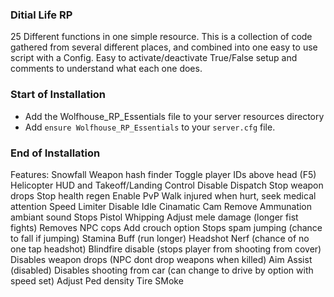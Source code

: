### Ditial Life RP ###
25 Different functions in one simple resource.
This is a collection of code gathered from several different places, and combined into one easy to use script with a Config.
Easy to activate/deactivate True/False setup and comments to understand what each one does.

### Start of Installation ###

- Add the Wolfhouse_RP_Essentials file to your server resources directory
- Add `ensure Wolfhouse_RP_Essentials` to your `server.cfg` file.

### End of Installation ###

Features:
Snowfall 
Weapon hash finder
Toggle player IDs above head (F5)
Helicopter HUD and Takeoff/Landing Control
Disable Dispatch
Stop weapon drops
Stop health regen
Enable PvP
Walk injured when hurt, seek medical attention
Speed Limiter
Disable Idle Cinamatic Cam
Remove Ammunation ambiant sound
Stops Pistol Whipping
Adjust mele damage (longer fist fights)
Removes NPC cops
Add crouch option
Stops spam jumping (chance to fall if jumping)
Stamina Buff (run longer)
Headshot Nerf (chance of no one tap headshot)
Blindfire disable (stops player from shooting from cover)
Disables weapon drops (NPC dont drop weapons when killed)
Aim Assist (disabled)
Disables shooting from car (can change to drive by option with speed set)
Adjust Ped density
Tire SMoke

